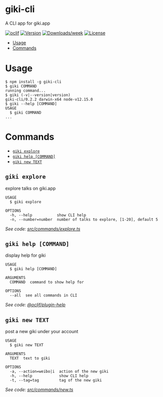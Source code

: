 giki-cli
========

A CLI app for giki.app

[![oclif](https://img.shields.io/badge/cli-oclif-brightgreen.svg)](https://oclif.io)
[![Version](https://img.shields.io/npm/v/giki-cli.svg)](https://npmjs.org/package/giki-cli)
[![Downloads/week](https://img.shields.io/npm/dw/giki-cli.svg)](https://npmjs.org/package/giki-cli)
[![License](https://img.shields.io/npm/l/giki-cli.svg)](https://github.com/jwenjian/giki-cli/blob/master/package.json)

<!-- toc -->
* [Usage](#usage)
* [Commands](#commands)
<!-- tocstop -->
# Usage
<!-- usage -->
```sh-session
$ npm install -g giki-cli
$ giki COMMAND
running command...
$ giki (-v|--version|version)
giki-cli/0.2.2 darwin-x64 node-v12.15.0
$ giki --help [COMMAND]
USAGE
  $ giki COMMAND
...
```
<!-- usagestop -->
# Commands
<!-- commands -->
* [`giki explore`](#giki-explore)
* [`giki help [COMMAND]`](#giki-help-command)
* [`giki new TEXT`](#giki-new-text)

## `giki explore`

explore talks on giki.app

```
USAGE
  $ giki explore

OPTIONS
  -h, --help           show CLI help
  -n, --number=number  number of talks to explore, [1-20], default 5
```

_See code: [src/commands/explore.ts](https://github.com/jwenjian/giki-cli/blob/v0.2.2/src/commands/explore.ts)_

## `giki help [COMMAND]`

display help for giki

```
USAGE
  $ giki help [COMMAND]

ARGUMENTS
  COMMAND  command to show help for

OPTIONS
  --all  see all commands in CLI
```

_See code: [@oclif/plugin-help](https://github.com/oclif/plugin-help/blob/v3.1.0/src/commands/help.ts)_

## `giki new TEXT`

post a new giki under your account

```
USAGE
  $ giki new TEXT

ARGUMENTS
  TEXT  text to giki

OPTIONS
  -a, --action=weibo|i  action of the new giki
  -h, --help            show CLI help
  -t, --tag=tag         tag of the new giki
```

_See code: [src/commands/new.ts](https://github.com/jwenjian/giki-cli/blob/v0.2.2/src/commands/new.ts)_
<!-- commandsstop -->
